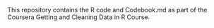 This repository contains the R code and Codebook.md as part of the Coursera Getting and Cleaning Data in R Course.

